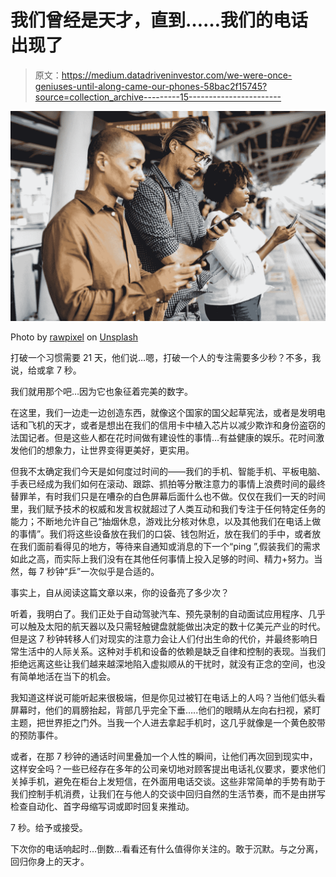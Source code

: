 # 我们曾经是天才，直到……我们的电话出现了

> 原文：<https://medium.datadriveninvestor.com/we-were-once-geniuses-until-along-came-our-phones-58bac2f15745?source=collection_archive---------15----------------------->

![](img/9c380ed592c988941ad4beff1384eb6c.png)

Photo by [rawpixel](https://unsplash.com/@rawpixel?utm_source=medium&utm_medium=referral) on [Unsplash](https://unsplash.com?utm_source=medium&utm_medium=referral)

打破一个习惯需要 21 天，他们说…嗯，打破一个人的专注需要多少秒？不多，我说，给或拿 7 秒。

我们就用那个吧…因为它也象征着完美的数字。

在这里，我们一边走一边创造东西，就像这个国家的国父起草宪法，或者是发明电话和飞机的天才，或者是想出在我们的信用卡中植入芯片以减少欺诈和身份盗窃的法国记者。但是这些人都在花时间做有建设性的事情…有益健康的娱乐。花时间激发他们的想象力，让世界变得更美好，更实用。

但我不太确定我们今天是如何度过时间的——我们的手机、智能手机、平板电脑、手表已经成为我们如何在滚动、跟踪、抓拍等分散注意力的事情上浪费时间的最终替罪羊，有时我们只是在嘈杂的白色屏幕后面什么也不做。仅仅在我们一天的时间里，我们赋予技术的权威和发言权就超过了人类互动和我们专注于任何特定任务的能力；不断地允许自己“抽烟休息，游戏比分核对休息，以及其他我们在电话上做的事情”。我们将这些设备放在我们的口袋、钱包附近，放在我们的手中，或者放在我们面前看得见的地方，等待来自通知或消息的下一个“ping ”,假装我们的需求如此之高，而实际上我们没有在其他任何事情上投入足够的时间、精力+努力。当然，每 7 秒钟“乒”一次似乎是合适的。

事实上，自从阅读这篇文章以来，你的设备亮了多少次？

听着，我明白了。我们正处于自动驾驶汽车、预先录制的自动面试应用程序、几乎可以触及太阳的航天器以及只需轻触键盘就能做出决定的数十亿美元产业的时代。但是这 7 秒钟转移人们对现实的注意力会让人们付出生命的代价，并最终影响日常生活中的人际关系。这种对手机和设备的依赖是缺乏自律和控制的表现。当我们拒绝远离这些让我们越来越深地陷入虚拟顺从的干扰时，就没有正念的空间，也没有简单地活在当下的机会。

我知道这样说可能听起来很极端，但是你见过被钉在电话上的人吗？当他们低头看屏幕时，他们的肩膀抬起，背部几乎完全下垂…..他们的眼睛从左向右扫视，紧盯主题，把世界拒之门外。当我一个人进去拿起手机时，这几乎就像是一个黄色胶带的预防事件。

或者，在那 7 秒钟的通话时间里叠加一个人性的瞬间，让他们再次回到现实中，这样安全吗？一些已经存在多年的公司亲切地对顾客提出电话礼仪要求，要求他们关掉手机，避免在柜台上发短信，在外面用电话交谈。这些非常简单的手势有助于我们控制手机消费，让我们在与他人的交谈中回归自然的生活节奏，而不是由拼写检查自动化、首字母缩写词或即时回复来推动。

7 秒。给予或接受。

下次你的电话响起时…倒数…看看还有什么值得你关注的。敢于沉默。与之分离，回归你身上的天才。